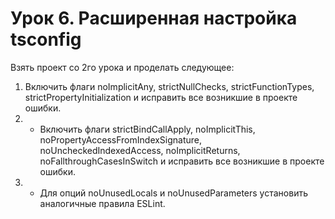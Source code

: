 # Урок 6. Расширенная настройка tsconfig

Взять проект со 2го урока и проделать следующее:
1. Включить флаги noImplicitAny, strictNullChecks, strictFunctionTypes, strictPropertyInitialization и исправить все возникшие в проекте ошибки.
2. * Включить флаги strictBindCallApply, noImplicitThis, noPropertyAccessFromIndexSignature, noUncheckedIndexedAccess, noImplicitReturns, noFallthroughCasesInSwitch и исправить все возникшие в проекте ошибки.
3. * Для опций noUnusedLocals и noUnusedParameters установить аналогичные правила ESLint.
